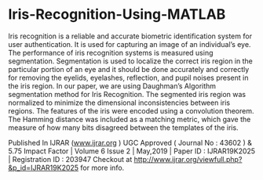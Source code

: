 # Iris-Recognition-Using-MATLAB
Iris recognition is a reliable and accurate biometric identification system for user authentication. It is used for capturing an image of an individual’s eye. The performance of iris recognition systems is measured using segmentation. Segmentation is used to localize the correct iris region in the particular portion of an eye and it should be done accurately and correctly for removing the eyelids, eyelashes, reflection, and pupil noises present in the iris region. In our paper, we are using Daughman’s Algorithm segmentation method for Iris Recognition.
The segmented iris region was normalized to minimize the dimensional inconsistencies between iris regions. The features of the iris were encoded using a convolution theorem. The Hamming distance was included as a matching metric, which gave the measure of how many bits disagreed between the templates of the iris.

Published In IJRAR (www.ijrar.org ) UGC Approved ( Journal No : 43602 ) & 5.75 Impact Factor | Volume 6 Issue 2 | May,2019 | Paper ID : IJRAR19K2025 | Registration ID : 203947
Checkout at http://www.ijrar.org/viewfull.php?&p_id=IJRAR19K2025 for more info.

